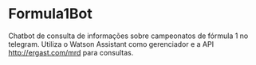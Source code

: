 # Formula1Bot

Chatbot de consulta de informações sobre campeonatos de fórmula 1 no telegram. 
Utiliza o Watson Assistant como gerenciador e a API http://ergast.com/mrd para consultas.
